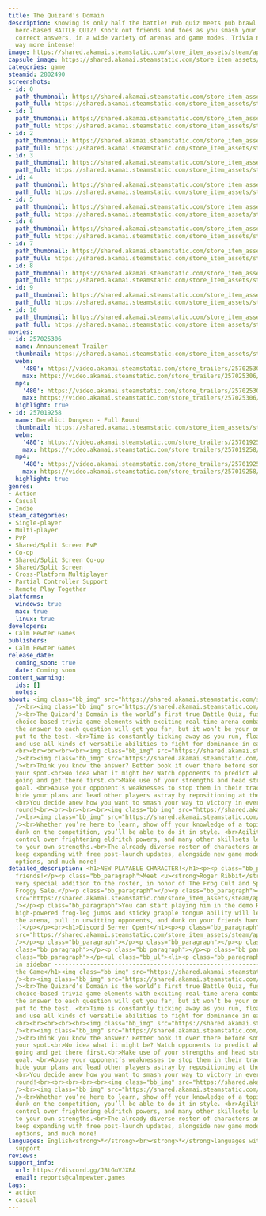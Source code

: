 ```yaml
---
title: The Quizard's Domain
description: Knowing is only half the battle! Pub quiz meets pub brawl in this fast-paced
  hero-based BATTLE QUIZ! Knock out friends and foes as you smash your way to the
  correct answers, in a wide variety of arenas and game modes. Trivia night just got
  way more intense!
image: https://shared.akamai.steamstatic.com/store_item_assets/steam/apps/2802490/header.jpg?t=1729506567
capsule_image: https://shared.akamai.steamstatic.com/store_item_assets/steam/apps/2802490/capsule_231x87.jpg?t=1729506567
categories: game
steamid: 2802490
screenshots:
- id: 0
  path_thumbnail: https://shared.akamai.steamstatic.com/store_item_assets/steam/apps/2802490/ss_fb4c3dcc12a5e2bb54138a25bb7d4c3b99adf7e3.600x338.jpg?t=1729506567
  path_full: https://shared.akamai.steamstatic.com/store_item_assets/steam/apps/2802490/ss_fb4c3dcc12a5e2bb54138a25bb7d4c3b99adf7e3.1920x1080.jpg?t=1729506567
- id: 1
  path_thumbnail: https://shared.akamai.steamstatic.com/store_item_assets/steam/apps/2802490/ss_764d0765f9e0b6678dcdd430d619c4cf2244f987.600x338.jpg?t=1729506567
  path_full: https://shared.akamai.steamstatic.com/store_item_assets/steam/apps/2802490/ss_764d0765f9e0b6678dcdd430d619c4cf2244f987.1920x1080.jpg?t=1729506567
- id: 2
  path_thumbnail: https://shared.akamai.steamstatic.com/store_item_assets/steam/apps/2802490/ss_97053b563a0d603efdf18df1736efbc21487933c.600x338.jpg?t=1729506567
  path_full: https://shared.akamai.steamstatic.com/store_item_assets/steam/apps/2802490/ss_97053b563a0d603efdf18df1736efbc21487933c.1920x1080.jpg?t=1729506567
- id: 3
  path_thumbnail: https://shared.akamai.steamstatic.com/store_item_assets/steam/apps/2802490/ss_2d78b3eeea5b8829901201639aed04a455599ebc.600x338.jpg?t=1729506567
  path_full: https://shared.akamai.steamstatic.com/store_item_assets/steam/apps/2802490/ss_2d78b3eeea5b8829901201639aed04a455599ebc.1920x1080.jpg?t=1729506567
- id: 4
  path_thumbnail: https://shared.akamai.steamstatic.com/store_item_assets/steam/apps/2802490/ss_544072e34a5322e72f5f0c9c5ea09e622109676a.600x338.jpg?t=1729506567
  path_full: https://shared.akamai.steamstatic.com/store_item_assets/steam/apps/2802490/ss_544072e34a5322e72f5f0c9c5ea09e622109676a.1920x1080.jpg?t=1729506567
- id: 5
  path_thumbnail: https://shared.akamai.steamstatic.com/store_item_assets/steam/apps/2802490/ss_179339cb9cb77f5249c9b0079827c23a52785b4b.600x338.jpg?t=1729506567
  path_full: https://shared.akamai.steamstatic.com/store_item_assets/steam/apps/2802490/ss_179339cb9cb77f5249c9b0079827c23a52785b4b.1920x1080.jpg?t=1729506567
- id: 6
  path_thumbnail: https://shared.akamai.steamstatic.com/store_item_assets/steam/apps/2802490/ss_834b49a6556c78b1ebd9f8f1c6ce97edfff7387f.600x338.jpg?t=1729506567
  path_full: https://shared.akamai.steamstatic.com/store_item_assets/steam/apps/2802490/ss_834b49a6556c78b1ebd9f8f1c6ce97edfff7387f.1920x1080.jpg?t=1729506567
- id: 7
  path_thumbnail: https://shared.akamai.steamstatic.com/store_item_assets/steam/apps/2802490/ss_70a0d3b6a5f8c93306e423a874d6fd25f886f020.600x338.jpg?t=1729506567
  path_full: https://shared.akamai.steamstatic.com/store_item_assets/steam/apps/2802490/ss_70a0d3b6a5f8c93306e423a874d6fd25f886f020.1920x1080.jpg?t=1729506567
- id: 8
  path_thumbnail: https://shared.akamai.steamstatic.com/store_item_assets/steam/apps/2802490/ss_c5e787b6bdb45c4781e25e5a0df55ce5a5fc7855.600x338.jpg?t=1729506567
  path_full: https://shared.akamai.steamstatic.com/store_item_assets/steam/apps/2802490/ss_c5e787b6bdb45c4781e25e5a0df55ce5a5fc7855.1920x1080.jpg?t=1729506567
- id: 9
  path_thumbnail: https://shared.akamai.steamstatic.com/store_item_assets/steam/apps/2802490/ss_91aecae7f2ef24b134f35f23667c136d19ad1136.600x338.jpg?t=1729506567
  path_full: https://shared.akamai.steamstatic.com/store_item_assets/steam/apps/2802490/ss_91aecae7f2ef24b134f35f23667c136d19ad1136.1920x1080.jpg?t=1729506567
- id: 10
  path_thumbnail: https://shared.akamai.steamstatic.com/store_item_assets/steam/apps/2802490/ss_8f9d7f7db9c1937cd19c414d65d1f3531eba3e51.600x338.jpg?t=1729506567
  path_full: https://shared.akamai.steamstatic.com/store_item_assets/steam/apps/2802490/ss_8f9d7f7db9c1937cd19c414d65d1f3531eba3e51.1920x1080.jpg?t=1729506567
movies:
- id: 257025306
  name: Announcement Trailer
  thumbnail: https://shared.akamai.steamstatic.com/store_item_assets/steam/apps/257025306/movie.293x165.jpg?t=1716886723
  webm:
    '480': https://video.akamai.steamstatic.com/store_trailers/257025306/movie480_vp9.webm?t=1716886723
    max: https://video.akamai.steamstatic.com/store_trailers/257025306/movie_max_vp9.webm?t=1716886723
  mp4:
    '480': https://video.akamai.steamstatic.com/store_trailers/257025306/movie480.mp4?t=1716886723
    max: https://video.akamai.steamstatic.com/store_trailers/257025306/movie_max.mp4?t=1716886723
  highlight: true
- id: 257019258
  name: Derelict Dungeon - Full Round
  thumbnail: https://shared.akamai.steamstatic.com/store_item_assets/steam/apps/257019258/movie.293x165.jpg?t=1716475910
  webm:
    '480': https://video.akamai.steamstatic.com/store_trailers/257019258/movie480_vp9.webm?t=1716475910
    max: https://video.akamai.steamstatic.com/store_trailers/257019258/movie_max_vp9.webm?t=1716475910
  mp4:
    '480': https://video.akamai.steamstatic.com/store_trailers/257019258/movie480.mp4?t=1716475910
    max: https://video.akamai.steamstatic.com/store_trailers/257019258/movie_max.mp4?t=1716475910
  highlight: true
genres:
- Action
- Casual
- Indie
steam_categories:
- Single-player
- Multi-player
- PvP
- Shared/Split Screen PvP
- Co-op
- Shared/Split Screen Co-op
- Shared/Split Screen
- Cross-Platform Multiplayer
- Partial Controller Support
- Remote Play Together
platforms:
  windows: true
  mac: true
  linux: true
developers:
- Calm Pewter Games
publishers:
- Calm Pewter Games
release_date:
  coming_soon: true
  date: Coming soon
content_warning:
  ids: []
  notes:
about: <img class="bb_img" src="https://shared.akamai.steamstatic.com/store_item_assets/steam/apps/2802490/extras/Steam_AboutSectionSeparator_1.png?t=1729506567"
  /><br><img class="bb_img" src="https://shared.akamai.steamstatic.com/store_item_assets/steam/apps/2802490/extras/MagmachineryFullRound_v2.gif?t=1729506567"
  /><br>The Quizard’s Domain is the world’s first true Battle Quiz, fusing classic,
  choice-based trivia game elements with exciting real-time arena combat! <br>Knowing
  the answer to each question will get you far, but it won’t be your only skill that’s
  put to the test. <br>Time is constantly ticking away as you run, float, jump, fly,
  and use all kinds of versatile abilities to fight for dominance in each unique arena.
  <br><br><br><br><br><img class="bb_img" src="https://shared.akamai.steamstatic.com/store_item_assets/steam/apps/2802490/extras/Steam_AboutSectionSeparator_2.png?t=1729506567"
  /><br><img class="bb_img" src="https://shared.akamai.steamstatic.com/store_item_assets/steam/apps/2802490/extras/InteractionMedley.gif?t=1729506567"
  /><br>Think you know the answer? Better book it over there before someone blocks
  your spot.<br>No idea what it might be? Watch opponents to predict where they’re
  going and get there first.<br>Make use of your strengths and head straight to your
  goal. <br>Abuse your opponent’s weaknesses to stop them in their tracks. <br>Or
  hide your plans and lead other players astray by repositioning at the last second.
  <br>You decide anew how you want to smash your way to victory in every fast-paced
  round!<br><br><br><br><br><img class="bb_img" src="https://shared.akamai.steamstatic.com/store_item_assets/steam/apps/2802490/extras/Steam_AboutSectionSeparator_3.png?t=1729506567"
  /><br><img class="bb_img" src="https://shared.akamai.steamstatic.com/store_item_assets/steam/apps/2802490/extras/Flora_Demo_steam.gif?t=1729506567"
  /><br>Whether you’re here to learn, show off your knowledge of a topic, or simply
  dunk on the competition, you’ll be able to do it in style. <br>Agility and archery,
  control over frightening eldritch powers, and many other skillsets let you play
  to your own strengths.<br>The already diverse roster of characters and worlds will
  keep expanding with free post-launch updates, alongside new game modes, customization
  options, and much more!
detailed_description: <h1>NEW PLAYABLE CHARACTER!</h1><p><p class="bb_paragraph">Hey,
  friends!</p><p class="bb_paragraph">Meet <u><strong>Roger Ribbit</strong></u>, a
  very special addition to the roster, in honor of The Frog Cult and Spelkollektivet's
  Froggy Sale.</p><p class="bb_paragraph"></p><p class="bb_paragraph"><img class="bb_img"
  src="https://shared.akamai.steamstatic.com/store_item_assets/steam/apps/2802490/extras/RogerIdleSteam.gif?t=1729506567"
  /></p><p class="bb_paragraph">You can start playing him in the demo RIGHT NOW!<br>His
  high-powered frog-leg jumps and sticky grapple tongue ability will let you zip around
  the arena, pull in unwitting opponents, and dunk on your friends harder than ever
  :)</p></p><br><h1>Discord Server Open!</h1><p><p class="bb_paragraph"><img class="bb_img"
  src="https://shared.akamai.steamstatic.com/store_item_assets/steam/apps/2802490/extras/CharacterLine-Up_BigTransparent.png?t=1729506567"
  /></p><p class="bb_paragraph"></p><p class="bb_paragraph"></p><p class="bb_paragraph"></p><p
  class="bb_paragraph"></p><p class="bb_paragraph"></p><p class="bb_paragraph"></p><p
  class="bb_paragraph"></p><ul class="bb_ul"><li><p class="bb_paragraph"> <strong>Link
  in sidebar ---------------------------------------------------------------------&gt;&gt;</strong></p></li></ul></p><br><h1>About
  the Game</h1><img class="bb_img" src="https://shared.akamai.steamstatic.com/store_item_assets/steam/apps/2802490/extras/Steam_AboutSectionSeparator_1.png?t=1729506567"
  /><br><img class="bb_img" src="https://shared.akamai.steamstatic.com/store_item_assets/steam/apps/2802490/extras/MagmachineryFullRound_v2.gif?t=1729506567"
  /><br>The Quizard’s Domain is the world’s first true Battle Quiz, fusing classic,
  choice-based trivia game elements with exciting real-time arena combat! <br>Knowing
  the answer to each question will get you far, but it won’t be your only skill that’s
  put to the test. <br>Time is constantly ticking away as you run, float, jump, fly,
  and use all kinds of versatile abilities to fight for dominance in each unique arena.
  <br><br><br><br><br><img class="bb_img" src="https://shared.akamai.steamstatic.com/store_item_assets/steam/apps/2802490/extras/Steam_AboutSectionSeparator_2.png?t=1729506567"
  /><br><img class="bb_img" src="https://shared.akamai.steamstatic.com/store_item_assets/steam/apps/2802490/extras/InteractionMedley.gif?t=1729506567"
  /><br>Think you know the answer? Better book it over there before someone blocks
  your spot.<br>No idea what it might be? Watch opponents to predict where they’re
  going and get there first.<br>Make use of your strengths and head straight to your
  goal. <br>Abuse your opponent’s weaknesses to stop them in their tracks. <br>Or
  hide your plans and lead other players astray by repositioning at the last second.
  <br>You decide anew how you want to smash your way to victory in every fast-paced
  round!<br><br><br><br><br><img class="bb_img" src="https://shared.akamai.steamstatic.com/store_item_assets/steam/apps/2802490/extras/Steam_AboutSectionSeparator_3.png?t=1729506567"
  /><br><img class="bb_img" src="https://shared.akamai.steamstatic.com/store_item_assets/steam/apps/2802490/extras/Flora_Demo_steam.gif?t=1729506567"
  /><br>Whether you’re here to learn, show off your knowledge of a topic, or simply
  dunk on the competition, you’ll be able to do it in style. <br>Agility and archery,
  control over frightening eldritch powers, and many other skillsets let you play
  to your own strengths.<br>The already diverse roster of characters and worlds will
  keep expanding with free post-launch updates, alongside new game modes, customization
  options, and much more!
languages: English<strong>*</strong><br><strong>*</strong>languages with full audio
  support
reviews:
support_info:
  url: https://discord.gg/JBtGuVJXRA
  email: reports@calmpewter.games
tags:
- action
- casual
---
```

